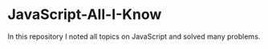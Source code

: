 # JavaScript-All-I-Know
In this repository I noted all topics on JavaScript and solved many problems.
